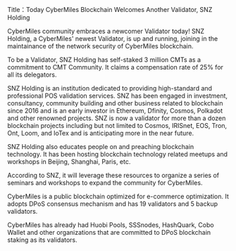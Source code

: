 Title：Today CyberMiles Blockchain Welcomes Another Validator, SNZ Holding

CyberMiles community embraces a newcomer Validator today! SNZ Holding, a CyberMiles' newest Validator, is up and running, joining in  the  maintainance of the network security of CyberMiles blockchain. 

To be a Validator, SNZ Holding has self-staked 3 million CMTs as a commitment to CMT Community. It claims a compensation rate of 25% for all its delegators.

SNZ Holding is an institution dedicated to providing high-standard and professional POS validation services. SNZ has been engaged in investment, consultancy, community building and other business related to blockchain since 2016 and is an early investor in Ethereum, Dfinity, Cosmos, Polkadot and other renowned projects. SNZ is now a validator for more than a dozen blockchain projects including but not limited to Cosmos, IRISnet, EOS, Tron, Ont, Loom, and IoTex and is anticipating more in the near future.

SNZ Holding also educates people on and preaching blockchain technology. It has been hosting blockchain technology related meetups and workshops in Beijing, Shanghai, Paris, etc.

According to SNZ, it will leverage these resources to organize a series of seminars and workshops to expand the community for CyberMiles. 

CyberMiles is a public blockchain optimized for e-commerce optimization. It adopts DPoS consensus mechanism and has 19 validators and 5 backup validators. 

CyberMiles has already had Huobi Pools, SSSnodes, HashQuark, Cobo Wallet and other organizations that are committed to DPoS blockchain staking as its validators.

